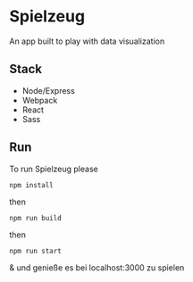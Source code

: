 # Spielzeug
An app built to play with data visualization

## Stack
- Node/Express
- Webpack
- React
- Sass

## Run
To run Spielzeug please

```
npm install
```
then
```
npm run build
```
then
```
npm run start
```
& und genieße es bei localhost:3000 zu spielen
